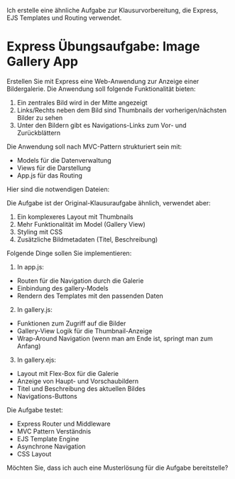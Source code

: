 Ich erstelle eine ähnliche Aufgabe zur Klausurvorbereitung, die Express, EJS Templates und Routing verwendet.



# Express Übungsaufgabe: Image Gallery App

Erstellen Sie mit Express eine Web-Anwendung zur Anzeige einer Bildergalerie. Die Anwendung soll folgende Funktionalität bieten:

1. Ein zentrales Bild wird in der Mitte angezeigt
2. Links/Rechts neben dem Bild sind Thumbnails der vorherigen/nächsten Bilder zu sehen
3. Unter den Bildern gibt es Navigations-Links zum Vor- und Zurückblättern

Die Anwendung soll nach MVC-Pattern strukturiert sein mit:
- Models für die Datenverwaltung
- Views für die Darstellung  
- App.js für das Routing

Hier sind die notwendigen Dateien:

Die Aufgabe ist der Original-Klausuraufgabe ähnlich, verwendet aber:

1. Ein komplexeres Layout mit Thumbnails
2. Mehr Funktionalität im Model (Gallery View)
3. Styling mit CSS
4. Zusätzliche Bildmetadaten (Titel, Beschreibung)

Folgende Dinge sollen Sie implementieren:

1. In app.js:
- Routen für die Navigation durch die Galerie
- Einbindung des gallery-Models
- Rendern des Templates mit den passenden Daten

2. In gallery.js:
- Funktionen zum Zugriff auf die Bilder
- Gallery-View Logik für die Thumbnail-Anzeige
- Wrap-Around Navigation (wenn man am Ende ist, springt man zum Anfang)

3. In gallery.ejs:
- Layout mit Flex-Box für die Galerie
- Anzeige von Haupt- und Vorschaubildern
- Titel und Beschreibung des aktuellen Bildes
- Navigations-Buttons

Die Aufgabe testet:
- Express Router und Middleware
- MVC Pattern Verständnis  
- EJS Template Engine
- Asynchrone Navigation
- CSS Layout

Möchten Sie, dass ich auch eine Musterlösung für die Aufgabe bereitstelle?